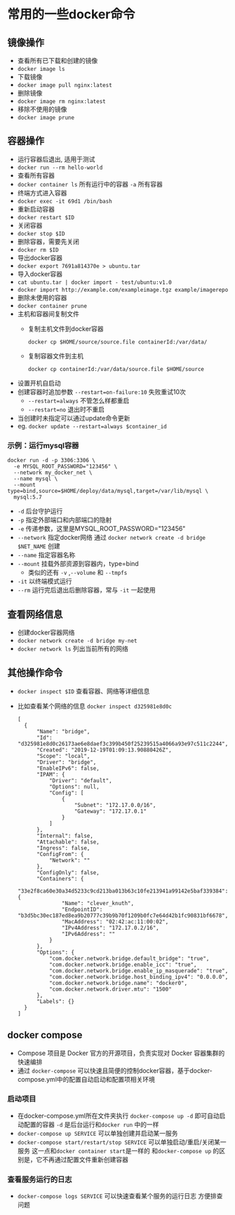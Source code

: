 # 常用的一些docker命令

## 镜像操作

- 查看所有已下载和创建的镜像
- `docker image ls`
- 下载镜像
- `docker image pull nginx:latest`
- 删除镜像
- `docker image rm nginx:latest`
- 移除不使用的镜像
- `docker image prune`

## 容器操作

- 运行容器后退出, 适用于测试
- `docker run --rm hello-world`
- 查看所有容器
- `docker container ls` 所有运行中的容器 `-a` 所有容器
- 终端方式进入容器
- `docker exec -it 69d1 /bin/bash`
- 重新启动容器
- `docker restart $ID`
- 关闭容器
- `docker stop $ID`
- 删除容器，需要先关闭
- `docker rm $ID`
- 导出docker容器
- `docker export 7691a814370e > ubuntu.tar`
- 导入docker容器
- `cat ubuntu.tar | docker import - test/ubuntu:v1.0`
- `docker import http://example.com/exampleimage.tgz example/imagerepo`
- 删除未使用的容器
- `docker container prune`
- 主机和容器间复制文件
  - 复制主机文件到docker容器

    `docker cp $HOME/source/source.file containerId:/var/data/`

  - 复制容器文件到主机

    `docker cp containerId:/var/data/source.file $HOME/source`
- 设置开机自启动
- 创建容器时追加参数 `--restart=on-failure:10` 失败重试10次
  - `--restart=always` 不管怎么样都重启
  - `--restart=no` 退出时不重启
- 当创建时未指定可以通过update命令更新
- eg. `docker update --restart=always $container_id`

### 示例：运行mysql容器

```shell
docker run -d -p 3306:3306 \
  -e MYSQL_ROOT_PASSWORD="123456" \
  --network my_docker_net \
  --name mysql \
  --mount type=bind,source=$HOME/deploy/data/mysql,target=/var/lib/mysql \
  mysql:5.7
```

- `-d` 后台守护运行
- `-p` 指定外部端口和内部端口的隐射
- `-e` 传递参数，这里是MYSQL_ROOT_PASSWORD="123456"
- `--network` 指定docker网络 通过 `docker network create -d bridge $NET_NAME` 创建
- `--name` 指定容器名称
- `--mount` 挂载外部资源到容器内，type=bind
  - 类似的还有 `-v` ,`--volume` 和 `--tmpfs`
- `-it` 以终端模式运行
- `--rm` 运行完后退出后删除容器，常与 `-it` 一起使用

## 查看网络信息

- 创建docker容器网络
- `docker network create -d bridge my-net`
- `docker network ls` 列出当前所有的网络

## 其他操作命令

- `docker inspect $ID` 查看容器、网络等详细信息
- 比如查看某个网络的信息 `docker inspect d325981e8d0c`

  ```log
  [
    {
        "Name": "bridge",
        "Id": "d325981e8d0c26173ae6e8daef3c399b450f25239515a4066a93e97c511c2244",
        "Created": "2019-12-19T01:09:13.90880426Z",
        "Scope": "local",
        "Driver": "bridge",
        "EnableIPv6": false,
        "IPAM": {
            "Driver": "default",
            "Options": null,
            "Config": [
                {
                    "Subnet": "172.17.0.0/16",
                    "Gateway": "172.17.0.1"
                }
            ]
        },
        "Internal": false,
        "Attachable": false,
        "Ingress": false,
        "ConfigFrom": {
            "Network": ""
        },
        "ConfigOnly": false,
        "Containers": {
            "33e2f8ca60e30a34d5233c9cd213ba013b63c10fe213941a99142e5baf339384": {
                "Name": "clever_knuth",
                "EndpointID": "b3d5bc30ec187ed8ea9b20777c39b9b70f1209b0fc7e64d42b1fc90831bf6678",
                "MacAddress": "02:42:ac:11:00:02",
                "IPv4Address": "172.17.0.2/16",
                "IPv6Address": ""
            }
        },
        "Options": {
            "com.docker.network.bridge.default_bridge": "true",
            "com.docker.network.bridge.enable_icc": "true",
            "com.docker.network.bridge.enable_ip_masquerade": "true",
            "com.docker.network.bridge.host_binding_ipv4": "0.0.0.0",
            "com.docker.network.bridge.name": "docker0",
            "com.docker.network.driver.mtu": "1500"
        },
        "Labels": {}
    }
  ]
  ```

## docker compose

- Compose 项目是 Docker 官方的开源项目，负责实现对 Docker 容器集群的快速编排
- 通过 `docker-compose` 可以快速且简便的控制docker容器，基于docker-compose.yml中的配置自动启动和配置项相关环境

### 启动项目

- 在docker-compose.yml所在文件夹执行 `docker-compose up -d` 即可自动启动配置的容器 `-d` 是后台运行和`docker run` 中的一样
- `docker-compose up SERVICE` 可以单独创建并启动某一服务
- `docker-compose start/restart/stop SERVICE` 可以单独启动/重启/关闭某一服务 这一点和`docker container start`是一样的 和`docker-compose up` 的区别是，它不再通过配置文件重新创建容器

### 查看服务运行的日志

- `docker-compose logs SERVICE` 可以快速查看某个服务的运行日志 方便排查问题

